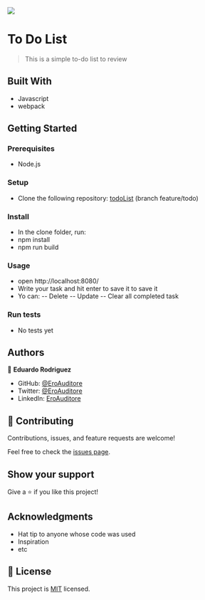 ![](https://img.shields.io/badge/Microverse-blueviolet)

# To Do List

> This is a simple to-do list to review

## Built With

- Javascript
- webpack

## Getting Started

### Prerequisites

- Node.js

### Setup

- Clone the following repository: [todoList](https://github.com/EroAuditore/todo-list/tree/feature/todo) (branch feature/todo)

### Install

- In the clone folder, run:
- npm install
- npm run build

### Usage

- open http://localhost:8080/
- Write your task and hit enter to save it to save it
- Yo can:
  -- Delete
  -- Update
  -- Clear all completed task

### Run tests

- No tests yet

## Authors

👤 **Eduardo Rodriguez**

- GitHub: [@EroAuditore](https://github.com/EroAuditore)
- Twitter: [@EroAuditore](https://twitter.com/EroAuditore)
- LinkedIn: [EroAuditore](https://www.linkedin.com/in/EroAuditore/)

## 🤝 Contributing

Contributions, issues, and feature requests are welcome!

Feel free to check the [issues page](../../issues/).

## Show your support

Give a ⭐️ if you like this project!

## Acknowledgments

- Hat tip to anyone whose code was used
- Inspiration
- etc

## 📝 License

This project is [MIT](./MIT.md) licensed.
